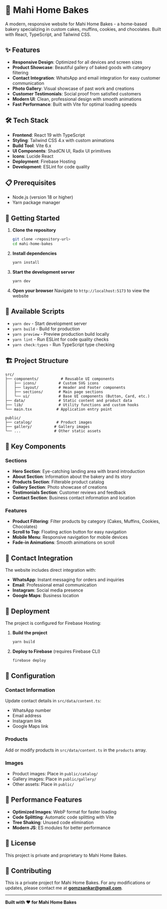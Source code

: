 # 🧁 Mahi Home Bakes

A modern, responsive website for Mahi Home Bakes - a home-based bakery specializing in custom cakes, muffins, cookies, and chocolates. Built with React, TypeScript, and Tailwind CSS.

## ✨ Features

- **Responsive Design**: Optimized for all devices and screen sizes
- **Product Showcase**: Beautiful gallery of baked goods with category filtering
- **Contact Integration**: WhatsApp and email integration for easy customer communication
- **Photo Gallery**: Visual showcase of past work and creations
- **Customer Testimonials**: Social proof from satisfied customers
- **Modern UI**: Clean, professional design with smooth animations
- **Fast Performance**: Built with Vite for optimal loading speeds

## 🛠️ Tech Stack

- **Frontend**: React 19 with TypeScript
- **Styling**: Tailwind CSS 4.x with custom animations
- **Build Tool**: Vite 6.x
- **UI Components**: ShadCN UI, Radix UI primitives
- **Icons**: Lucide React
- **Deployment**: Firebase Hosting
- **Development**: ESLint for code quality

## 📋 Prerequisites

- Node.js (version 18 or higher)
- Yarn package manager

## 🚀 Getting Started

1. **Clone the repository**

   ```bash
   git clone <repository-url>
   cd mahi-home-bakes
   ```

2. **Install dependencies**

   ```bash
   yarn install
   ```

3. **Start the development server**

   ```bash
   yarn dev
   ```

4. **Open your browser**
   Navigate to `http://localhost:5173` to view the website

## 📜 Available Scripts

- `yarn dev` - Start development server
- `yarn build` - Build for production
- `yarn preview` - Preview production build locally
- `yarn lint` - Run ESLint for code quality checks
- `yarn check:types` - Run TypeScript type checking

## 🏗️ Project Structure

```
src/
├── components/          # Reusable UI components
│   ├── icons/          # Custom SVG icons
│   ├── layout/         # Header and Footer components
│   ├── sections/       # Main page sections
│   └── ui/             # Base UI components (Button, Card, etc.)
├── data/               # Static content and product data
├── lib/                # Utility functions and custom hooks
└── main.tsx           # Application entry point

public/
├── catalog/           # Product images
├── gallery/          # Gallery images
└── ...               # Other static assets
```

## 🎨 Key Components

### Sections

- **Hero Section**: Eye-catching landing area with brand introduction
- **About Section**: Information about the bakery and its story
- **Products Section**: Filterable product catalog
- **Gallery Section**: Photo showcase of creations
- **Testimonials Section**: Customer reviews and feedback
- **Contact Section**: Business contact information and location

### Features

- **Product Filtering**: Filter products by category (Cakes, Muffins, Cookies, Chocolates)
- **Scroll to Top**: Floating action button for easy navigation
- **Mobile Menu**: Responsive navigation for mobile devices
- **Fade-in Animations**: Smooth animations on scroll

## 📱 Contact Integration

The website includes direct integration with:

- **WhatsApp**: Instant messaging for orders and inquiries
- **Email**: Professional email communication
- **Instagram**: Social media presence
- **Google Maps**: Business location

## 🚀 Deployment

The project is configured for Firebase Hosting:

1. **Build the project**

   ```bash
   yarn build
   ```

2. **Deploy to Firebase** (requires Firebase CLI)
   ```bash
   firebase deploy
   ```

## 🔧 Configuration

### Contact Information

Update contact details in `src/data/content.ts`:

- WhatsApp number
- Email address
- Instagram link
- Google Maps link

### Products

Add or modify products in `src/data/content.ts` in the `products` array.

### Images

- Product images: Place in `public/catalog/`
- Gallery images: Place in `public/gallery/`
- Other assets: Place in `public/`

## 🎯 Performance Features

- **Optimized Images**: WebP format for faster loading
- **Code Splitting**: Automatic code splitting with Vite
- **Tree Shaking**: Unused code elimination
- **Modern JS**: ES modules for better performance

## 📄 License

This project is private and proprietary to Mahi Home Bakes.

## 🤝 Contributing

This is a private project for Mahi Home Bakes. For any modifications or updates, please contact me at **gomzsankar@gmail.com**.

---

**Built with ❤️ for Mahi Home Bakes**
